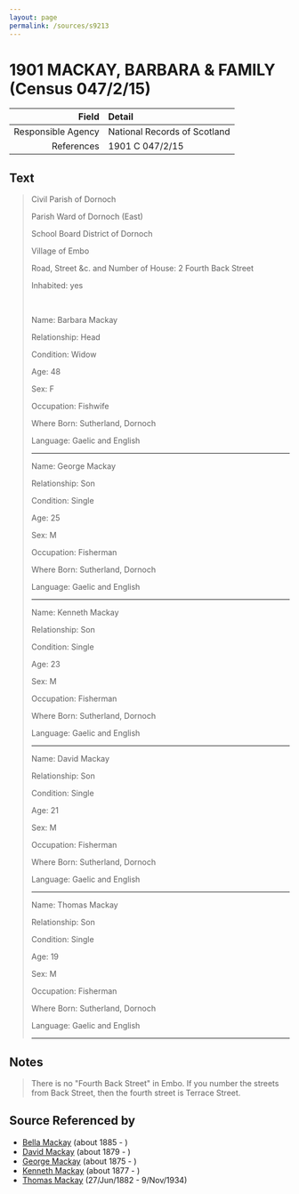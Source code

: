 ```yaml
---
layout: page
permalink: /sources/s9213
---
```


# 1901 MACKAY, BARBARA & FAMILY (Census 047/2/15)

Field | Detail
---:|:---
Responsible Agency | National Records of Scotland
References | 1901 C 047/2/15

## Text

> Civil Parish of Dornoch
>
> Parish Ward of Dornoch (East)
>
> School Board District of Dornoch
>
> Village of Embo
>
> Road, Street &c. and Number of House: 2 Fourth Back Street
>
> Inhabited: yes
>
> <br/>
>
> Name: Barbara Mackay
>
> Relationship: Head
>
> Condition: Widow
>
> Age: 48
>
> Sex: F
>
> Occupation: Fishwife
>
> Where Born: Sutherland, Dornoch
>
> Language: Gaelic and English
>
> ---
>
> Name: George Mackay
>
> Relationship: Son
>
> Condition: Single
>
> Age: 25
>
> Sex: M
>
> Occupation: Fisherman
>
> Where Born: Sutherland, Dornoch
>
> Language: Gaelic and English
>
> ---
>
> Name: Kenneth Mackay
>
> Relationship: Son
>
> Condition: Single
>
> Age: 23
>
> Sex: M
>
> Occupation: Fisherman
>
> Where Born: Sutherland, Dornoch
>
> Language: Gaelic and English
>
> ---
>
> Name: David Mackay
>
> Relationship: Son
>
> Condition: Single
>
> Age: 21
>
> Sex: M
>
> Occupation: Fisherman
>
> Where Born: Sutherland, Dornoch
>
> Language: Gaelic and English
>
> ---
>
> Name: Thomas Mackay
>
> Relationship: Son
>
> Condition: Single
>
> Age: 19
>
> Sex: M
>
> Occupation: Fisherman
>
> Where Born: Sutherland, Dornoch
>
> Language: Gaelic and English
>
> ---
>

## Notes

> There is no "Fourth Back Street" in Embo. If you number the streets from Back Street, then the fourth street is Terrace Street.
>


## Source Referenced by

* [Bella Mackay](../people/@54814674@-bella-mackay-b1885-d.md) (about 1885 - )
* [David Mackay](../people/@66349958@-david-mackay-b1879-d.md) (about 1879 - )
* [George Mackay](../people/@46319502@-george-mackay-b1875-d.md) (about 1875 - )
* [Kenneth Mackay](../people/@38140776@-kenneth-mackay-b1877-d.md) (about 1877 - )
* [Thomas Mackay](../people/@5045152@-thomas-mackay-b1882-6-27-d1934-11-9.md) (27/Jun/1882 - 9/Nov/1934)
